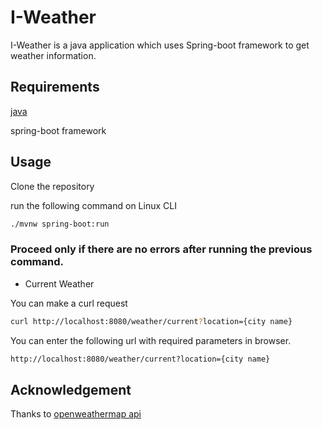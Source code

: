 # I-Weather

I-Weather is a java application which uses Spring-boot framework to get weather information.

## Requirements

[java](https://java.com/en/download/help/download_options.xml) 

spring-boot framework


## Usage

Clone the repository

run the following command on Linux CLI
```bash 
./mvnw spring-boot:run
```

### Proceed only if there are no errors after running the previous command.


* Current Weather

You can make a curl request 
```bash
curl http://localhost:8080/weather/current?location={city name}
```
You can enter the following url with required parameters in browser.

```bash
http://localhost:8080/weather/current?location={city name}
```

## Acknowledgement

Thanks to [openweathermap api](https://openweathermap.org/api)
